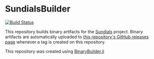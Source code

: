 # SundialsBuilder

[![Build Status](https://travis-ci.org/tshort/SundialsBuilder.svg?branch=master)](https://travis-ci.org/tshort/SundialsBuilder)

This repository builds binary artifacts for the [Sundials](https://computation.llnl.gov/projects/sundials) project. Binary artifacts are automatically uploaded to
[this repository's GitHub releases page](https://github.com/tshort/SundialsBuilder/releases) whenever a tag is created
on this repository.

This repository was created using [BinaryBuilder.jl](https://github.com/JuliaPackaging/BinaryBuilder.jl)
